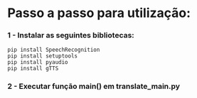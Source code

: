 # Passo a passo para utilização:

### 1 - Instalar as seguintes bibliotecas:
`pip install SpeechRecognition`<br />
`pip install setuptools`<br />
`pip install pyaudio`<br />
`pip install gTTS`<br />

### 2 - Executar função main() em translate_main.py
